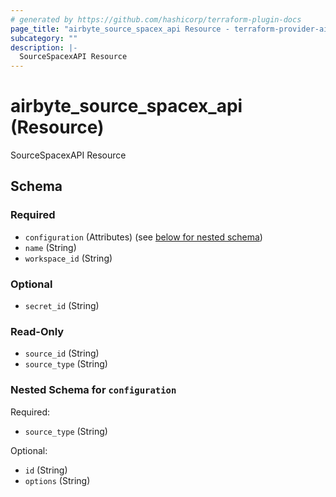 ```yaml
---
# generated by https://github.com/hashicorp/terraform-plugin-docs
page_title: "airbyte_source_spacex_api Resource - terraform-provider-airbyte"
subcategory: ""
description: |-
  SourceSpacexAPI Resource
---
```


# airbyte_source_spacex_api (Resource)

SourceSpacexAPI Resource



<!-- schema generated by tfplugindocs -->
## Schema

### Required

- `configuration` (Attributes) (see [below for nested schema](#nestedatt--configuration))
- `name` (String)
- `workspace_id` (String)

### Optional

- `secret_id` (String)

### Read-Only

- `source_id` (String)
- `source_type` (String)

<a id="nestedatt--configuration"></a>
### Nested Schema for `configuration`

Required:

- `source_type` (String)

Optional:

- `id` (String)
- `options` (String)


